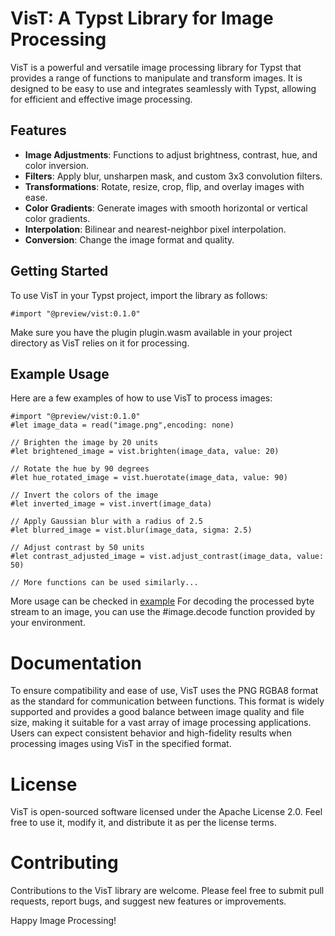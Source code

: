 # VisT: A Typst Library for Image Processing

VisT is a powerful and versatile image processing library for Typst that provides a range of functions to manipulate and transform images. It is designed to be easy to use and integrates seamlessly with Typst, allowing for efficient and effective image processing.

## Features

- **Image Adjustments**: Functions to adjust brightness, contrast, hue, and color inversion.
- **Filters**: Apply blur, unsharpen mask, and custom 3x3 convolution filters.
- **Transformations**: Rotate, resize, crop, flip, and overlay images with ease.
- **Color Gradients**: Generate images with smooth horizontal or vertical color gradients.
- **Interpolation**: Bilinear and nearest-neighbor pixel interpolation.
- **Conversion**: Change the image format and quality.

## Getting Started

To use VisT in your Typst project, import the library as follows:

```typst
#import "@preview/vist:0.1.0"
```

Make sure you have the plugin plugin.wasm available in your project directory as VisT relies on it for processing.

## Example Usage
Here are a few examples of how to use VisT to process images:
```typst
#import "@preview/vist:0.1.0"
#let image_data = read("image.png",encoding: none)

// Brighten the image by 20 units
#let brightened_image = vist.brighten(image_data, value: 20)

// Rotate the hue by 90 degrees
#let hue_rotated_image = vist.huerotate(image_data, value: 90)

// Invert the colors of the image
#let inverted_image = vist.invert(image_data)

// Apply Gaussian blur with a radius of 2.5
#let blurred_image = vist.blur(image_data, sigma: 2.5)

// Adjust contrast by 50 units
#let contrast_adjusted_image = vist.adjust_contrast(image_data, value: 50)

// More functions can be used similarly...
```
More usage can be checked in [example](./example.typ)
For decoding the processed byte stream to an image, you can use the #image.decode function provided by your environment.

# Documentation

To ensure compatibility and ease of use, VisT uses the PNG RGBA8 format as the standard for communication between functions. This format is widely supported and provides a good balance between image quality and file size, making it suitable for a vast array of image processing applications. Users can expect consistent behavior and high-fidelity results when processing images using VisT in the specified format.


# License
VisT is open-sourced software licensed under the Apache License 2.0. Feel free to use it, modify it, and distribute it as per the license terms.

# Contributing
Contributions to the VisT library are welcome. Please feel free to submit pull requests, report bugs, and suggest new features or improvements.

Happy Image Processing!